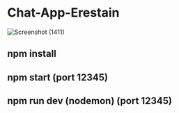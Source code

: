 # Chat-App-Erestain

![Screenshot (1411)](https://user-images.githubusercontent.com/121090415/209544834-e5d02e27-b852-435a-ab50-9f3c87ace541.png)

## npm install

## npm start (port 12345)

## npm run dev (nodemon) (port 12345)
